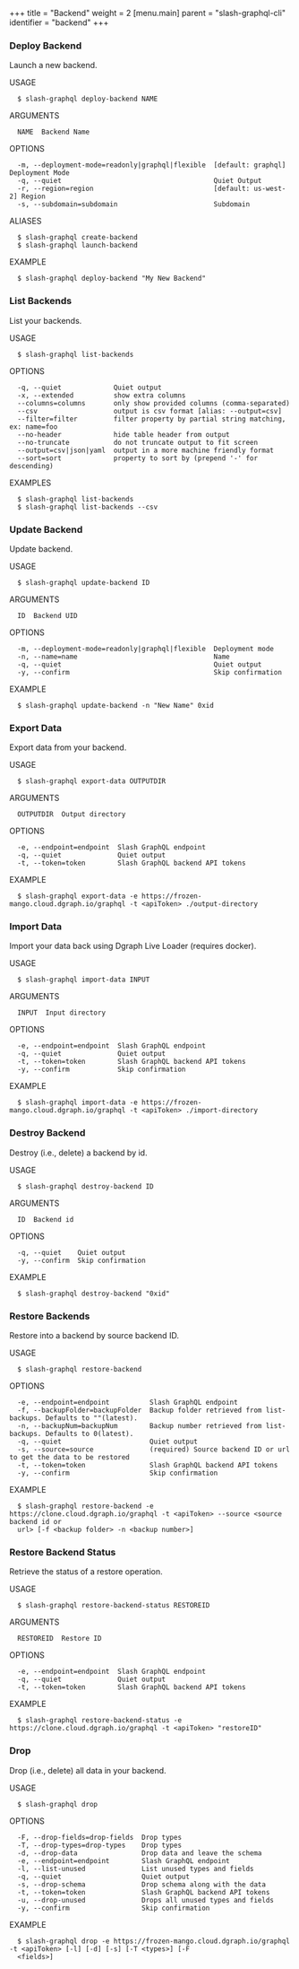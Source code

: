 +++
title = "Backend"
weight = 2
[menu.main]
    parent = "slash-graphql-cli"
    identifier = "backend"
+++

### Deploy Backend

Launch a new backend.

USAGE
```
  $ slash-graphql deploy-backend NAME
```

ARGUMENTS
```
  NAME  Backend Name
```

OPTIONS
```
  -m, --deployment-mode=readonly|graphql|flexible  [default: graphql] Deployment Mode
  -q, --quiet                                      Quiet Output
  -r, --region=region                              [default: us-west-2] Region
  -s, --subdomain=subdomain                        Subdomain
```

ALIASES
```
  $ slash-graphql create-backend
  $ slash-graphql launch-backend
```

EXAMPLE
```
  $ slash-graphql deploy-backend "My New Backend"
```

### List Backends

List your backends.

USAGE
```
  $ slash-graphql list-backends
```

OPTIONS
```
  -q, --quiet             Quiet output
  -x, --extended          show extra columns
  --columns=columns       only show provided columns (comma-separated)
  --csv                   output is csv format [alias: --output=csv]
  --filter=filter         filter property by partial string matching, ex: name=foo
  --no-header             hide table header from output
  --no-truncate           do not truncate output to fit screen
  --output=csv|json|yaml  output in a more machine friendly format
  --sort=sort             property to sort by (prepend '-' for descending)
```

EXAMPLES
```
  $ slash-graphql list-backends
  $ slash-graphql list-backends --csv
```

### Update Backend

Update backend.

USAGE
```
  $ slash-graphql update-backend ID
```

ARGUMENTS
```
  ID  Backend UID
```

OPTIONS
```
  -m, --deployment-mode=readonly|graphql|flexible  Deployment mode
  -n, --name=name                                  Name
  -q, --quiet                                      Quiet output
  -y, --confirm                                    Skip confirmation
```

EXAMPLE
```
  $ slash-graphql update-backend -n "New Name" 0xid
```

### Export Data

Export data from your backend.

USAGE
```
  $ slash-graphql export-data OUTPUTDIR
```

ARGUMENTS
```
  OUTPUTDIR  Output directory
```

OPTIONS
```
  -e, --endpoint=endpoint  Slash GraphQL endpoint
  -q, --quiet              Quiet output
  -t, --token=token        Slash GraphQL backend API tokens
```

EXAMPLE
```
  $ slash-graphql export-data -e https://frozen-mango.cloud.dgraph.io/graphql -t <apiToken> ./output-directory
```

### Import Data

Import your data back using Dgraph Live Loader (requires docker).

USAGE
```
  $ slash-graphql import-data INPUT
```

ARGUMENTS
```
  INPUT  Input directory
```

OPTIONS
```
  -e, --endpoint=endpoint  Slash GraphQL endpoint
  -q, --quiet              Quiet output
  -t, --token=token        Slash GraphQL backend API tokens
  -y, --confirm            Skip confirmation
```

EXAMPLE
```
  $ slash-graphql import-data -e https://frozen-mango.cloud.dgraph.io/graphql -t <apiToken> ./import-directory
```

### Destroy Backend

Destroy (i.e., delete) a backend by id.

USAGE
```
  $ slash-graphql destroy-backend ID
```

ARGUMENTS
```
  ID  Backend id
```

OPTIONS
```
  -q, --quiet    Quiet output
  -y, --confirm  Skip confirmation
```

EXAMPLE
```
  $ slash-graphql destroy-backend "0xid"
```

### Restore Backends

Restore into a backend by source backend ID.

USAGE
```
  $ slash-graphql restore-backend
```

OPTIONS
```
  -e, --endpoint=endpoint          Slash GraphQL endpoint
  -f, --backupFolder=backupFolder  Backup folder retrieved from list-backups. Defaults to ""(latest).
  -n, --backupNum=backupNum        Backup number retrieved from list-backups. Defaults to 0(latest).
  -q, --quiet                      Quiet output
  -s, --source=source              (required) Source backend ID or url to get the data to be restored
  -t, --token=token                Slash GraphQL backend API tokens
  -y, --confirm                    Skip confirmation
```

EXAMPLE
```
  $ slash-graphql restore-backend -e https://clone.cloud.dgraph.io/graphql -t <apiToken> --source <source backend id or 
  url> [-f <backup folder> -n <backup number>]
```

### Restore Backend Status

Retrieve the status of a restore operation.

USAGE
```
  $ slash-graphql restore-backend-status RESTOREID
```

ARGUMENTS
```
  RESTOREID  Restore ID
```

OPTIONS
```
  -e, --endpoint=endpoint  Slash GraphQL endpoint
  -q, --quiet              Quiet output
  -t, --token=token        Slash GraphQL backend API tokens
```

EXAMPLE
```
  $ slash-graphql restore-backend-status -e https://clone.cloud.dgraph.io/graphql -t <apiToken> "restoreID"
```

### Drop

Drop (i.e., delete) all data in your backend.

USAGE
```
  $ slash-graphql drop
```

OPTIONS
```
  -F, --drop-fields=drop-fields  Drop types
  -T, --drop-types=drop-types    Drop types
  -d, --drop-data                Drop data and leave the schema
  -e, --endpoint=endpoint        Slash GraphQL endpoint
  -l, --list-unused              List unused types and fields
  -q, --quiet                    Quiet output
  -s, --drop-schema              Drop schema along with the data
  -t, --token=token              Slash GraphQL backend API tokens
  -u, --drop-unused              Drops all unused types and fields
  -y, --confirm                  Skip confirmation
```

EXAMPLE
```
  $ slash-graphql drop -e https://frozen-mango.cloud.dgraph.io/graphql -t <apiToken> [-l] [-d] [-s] [-T <types>] [-F 
  <fields>]
```
